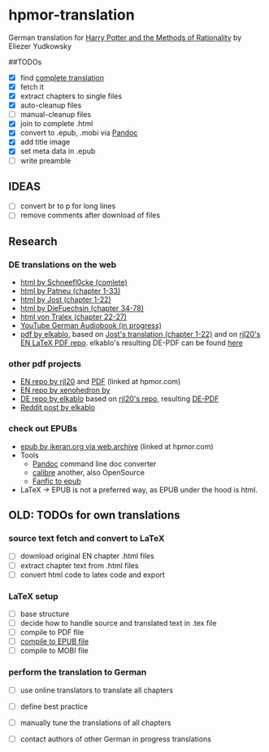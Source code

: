# hpmor-translation
German translation for [Harry Potter and the Methods of Rationality](https://www.hpmor.com) by Eliezer Yudkowsky

##TODOs
- [x] find [complete translation](https://www.fanfiktion.de/s/60044849000ccc541aef297e/1/Ubersetzung-Harry-Potter-und-die-Methoden-des-rationalen-Denkens-Harry-Potter-and-the-methods-of-rationality)
- [x] fetch it
- [x] extract chapters to single files
- [x] auto-cleanup files
- [ ] manual-cleanup files
- [x] join to complete .html
- [x] convert to .epub, .mobi via [Pandoc](https://pandoc.org)
- [x] add title image
- [x] set meta data in .epub
- [ ] write preamble

## IDEAS
- [ ] convert br to p for long lines
- [ ] remove comments after download of files

## Research
### DE translations on the web
- [html by Schneefl0cke (comlete)](https://www.fanfiktion.de/s/60044849000ccc541aef297e/1/Ubersetzung-Harry-Potter-und-die-Methoden-des-rationalen-Denkens-Harry-Potter-and-the-methods-of-rationality)
- [html by Patneu (chapter 1-33)](https://www.fanfiktion.de/s/55610c610004dede273a3811/1/Harry-Potter-und-die-Methoden-der-Rationalitaet)
- [html by Jost (chapter 1-22)](https://www.fanfiktion.de/s/4cb8beb50000203e067007d0/1/Harry-Potter-und-die-Methoden-des-rationalen-Denkens)
- [html by DieFuechsin (chapter 34-78)](https://www.fanfiktion.de/s/5c793dfe000a402030774dc7/1/Harry-Potter-und-die-Methoden-der-Rationalitaet-Ubersetzung-HPMOR)
- [html von Tralex (chapter 22-27)](https://www.fanfiktion.de/s/59a29b7f000813c22ec1454b/1/Harry-Potter-und-die-Methoden-des-rationalen-Denkens)
- [YouTube German Audiobook (in progress)](https://www.youtube.com/watch?v=h32Ht-HUbL0&list=PLfgJSXz3-j3aYhWyR3Q5JzcI3h_eibPls)
- [pdf by elkablo](https://github.com/elkablo/hpmor), based on [Jost's translation (chapter 1-22)](https://www.fanfiktion.de/s/4cb8beb50000203e067007d0/1/Harry-Potter-und-die-Methoden-des-rationalen-Denkens) and on [rjl20's EN LaTeX PDF repo](https://github.com/rjl20/hpmor). elkablo's resulting DE-PDF can be found [here](https://blackhole.sk/~kabel/tmp/hpmor-1.pdf)
 
### other pdf projects
- [EN repo by rjl20](https://github.com/rjl20/hpmor) and [PDF](https://cdn.rawgit.com/rjl20/hpmor/0c10d2e8b6bd68e88fd2fc6e6b233140917e7314/out/hpmor.pdf) (linked at hpmor.com)
- [EN repo by xenohedron by](https://github.com/xenohedron/hpmor-xetex)
- [DE repo by elkablo](https://github.com/elkablo/hpmor) based on [rjl20's repo](https://github.com/rjl20/hpmor), resulting [DE-PDF](https://blackhole.sk/~kabel/tmp/hpmor-1.pdf)
- [Reddit post by elkablo](https://www.reddit.com/r/HPMOR/comments/gvj0x2/german_printed_version_of_book_1_anyone_interested/)

### check out EPUBs
- [epub by ikeran.org via web.archive](https://web.archive.org/web/20170624094133/http://ikeran.org/rationality.epub) (linked at hpmor.com)
- Tools
  - [Pandoc](https://pandoc.org) command line doc converter
  - [calibre](https://calibre-ebook.com) another, also OpenSource
  - [Fanfic to epub](http://ff2ebook.com/index.php)
- LaTeX -> EPUB is not a preferred way, as EPUB under the hood is html.

## OLD: TODOs for own translations
### source text fetch and convert to LaTeX
- [ ] download original EN chapter .html files
- [ ] extract chapter text from .html files
- [ ] convert html code to latex code and export 

### LaTeX setup
- [ ] base structure
- [ ] decide how to handle source and translated text in .tex file
- [ ] compile to PDF file 
- [ ] [compile to EPUB file](https://tex.stackexchange.com/questions/1551/use-latex-to-produce-epub)
- [ ] compile to MOBI file

### perform the translation to German
- [ ] use online translators to translate all chapters
- [ ] define best practice
- [ ] manually tune the translations of all chapters
- [ ] contact authors of other German in progress translations


